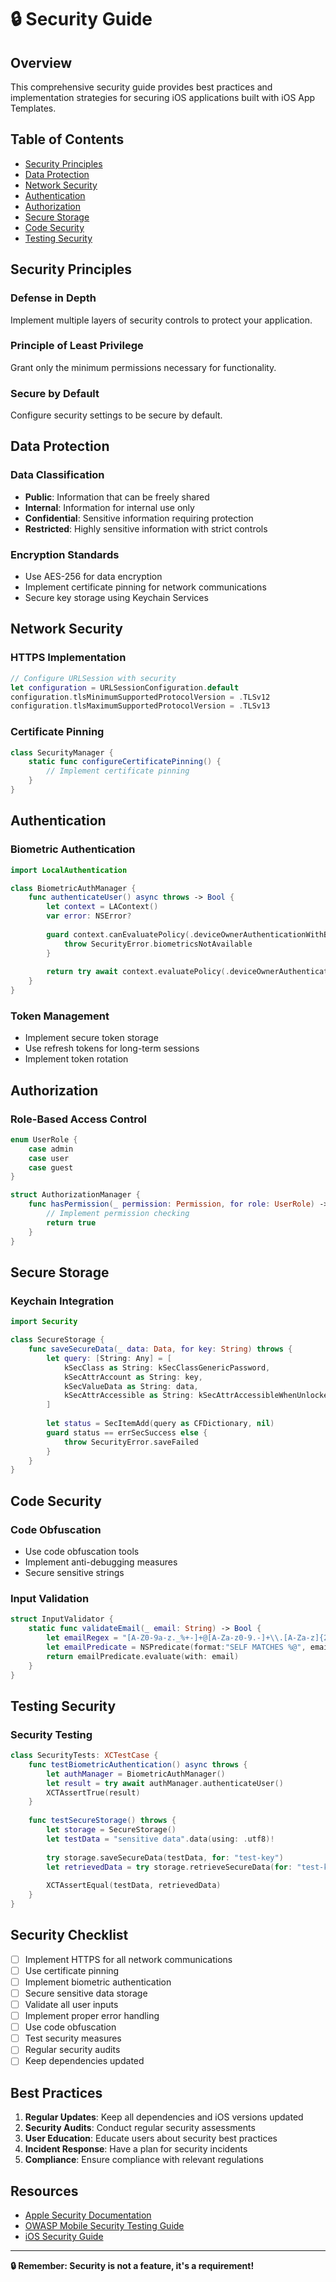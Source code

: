 # 🔒 Security Guide

## Overview

This comprehensive security guide provides best practices and implementation strategies for securing iOS applications built with iOS App Templates.

## Table of Contents

- [Security Principles](#security-principles)
- [Data Protection](#data-protection)
- [Network Security](#network-security)
- [Authentication](#authentication)
- [Authorization](#authorization)
- [Secure Storage](#secure-storage)
- [Code Security](#code-security)
- [Testing Security](#testing-security)

## Security Principles

### Defense in Depth
Implement multiple layers of security controls to protect your application.

### Principle of Least Privilege
Grant only the minimum permissions necessary for functionality.

### Secure by Default
Configure security settings to be secure by default.

## Data Protection

### Data Classification
- **Public**: Information that can be freely shared
- **Internal**: Information for internal use only
- **Confidential**: Sensitive information requiring protection
- **Restricted**: Highly sensitive information with strict controls

### Encryption Standards
- Use AES-256 for data encryption
- Implement certificate pinning for network communications
- Secure key storage using Keychain Services

## Network Security

### HTTPS Implementation
```swift
// Configure URLSession with security
let configuration = URLSessionConfiguration.default
configuration.tlsMinimumSupportedProtocolVersion = .TLSv12
configuration.tlsMaximumSupportedProtocolVersion = .TLSv13
```

### Certificate Pinning
```swift
class SecurityManager {
    static func configureCertificatePinning() {
        // Implement certificate pinning
    }
}
```

## Authentication

### Biometric Authentication
```swift
import LocalAuthentication

class BiometricAuthManager {
    func authenticateUser() async throws -> Bool {
        let context = LAContext()
        var error: NSError?
        
        guard context.canEvaluatePolicy(.deviceOwnerAuthenticationWithBiometrics, error: &error) else {
            throw SecurityError.biometricsNotAvailable
        }
        
        return try await context.evaluatePolicy(.deviceOwnerAuthenticationWithBiometrics, localizedReason: "Authenticate to access the app")
    }
}
```

### Token Management
- Implement secure token storage
- Use refresh tokens for long-term sessions
- Implement token rotation

## Authorization

### Role-Based Access Control
```swift
enum UserRole {
    case admin
    case user
    case guest
}

struct AuthorizationManager {
    func hasPermission(_ permission: Permission, for role: UserRole) -> Bool {
        // Implement permission checking
        return true
    }
}
```

## Secure Storage

### Keychain Integration
```swift
import Security

class SecureStorage {
    func saveSecureData(_ data: Data, for key: String) throws {
        let query: [String: Any] = [
            kSecClass as String: kSecClassGenericPassword,
            kSecAttrAccount as String: key,
            kSecValueData as String: data,
            kSecAttrAccessible as String: kSecAttrAccessibleWhenUnlockedThisDeviceOnly
        ]
        
        let status = SecItemAdd(query as CFDictionary, nil)
        guard status == errSecSuccess else {
            throw SecurityError.saveFailed
        }
    }
}
```

## Code Security

### Code Obfuscation
- Use code obfuscation tools
- Implement anti-debugging measures
- Secure sensitive strings

### Input Validation
```swift
struct InputValidator {
    static func validateEmail(_ email: String) -> Bool {
        let emailRegex = "[A-Z0-9a-z._%+-]+@[A-Za-z0-9.-]+\\.[A-Za-z]{2,64}"
        let emailPredicate = NSPredicate(format:"SELF MATCHES %@", emailRegex)
        return emailPredicate.evaluate(with: email)
    }
}
```

## Testing Security

### Security Testing
```swift
class SecurityTests: XCTestCase {
    func testBiometricAuthentication() async throws {
        let authManager = BiometricAuthManager()
        let result = try await authManager.authenticateUser()
        XCTAssertTrue(result)
    }
    
    func testSecureStorage() throws {
        let storage = SecureStorage()
        let testData = "sensitive data".data(using: .utf8)!
        
        try storage.saveSecureData(testData, for: "test-key")
        let retrievedData = try storage.retrieveSecureData(for: "test-key")
        
        XCTAssertEqual(testData, retrievedData)
    }
}
```

## Security Checklist

- [ ] Implement HTTPS for all network communications
- [ ] Use certificate pinning
- [ ] Implement biometric authentication
- [ ] Secure sensitive data storage
- [ ] Validate all user inputs
- [ ] Implement proper error handling
- [ ] Use code obfuscation
- [ ] Test security measures
- [ ] Regular security audits
- [ ] Keep dependencies updated

## Best Practices

1. **Regular Updates**: Keep all dependencies and iOS versions updated
2. **Security Audits**: Conduct regular security assessments
3. **User Education**: Educate users about security best practices
4. **Incident Response**: Have a plan for security incidents
5. **Compliance**: Ensure compliance with relevant regulations

## Resources

- [Apple Security Documentation](https://developer.apple.com/security/)
- [OWASP Mobile Security Testing Guide](https://owasp.org/www-project-mobile-security-testing-guide/)
- [iOS Security Guide](https://support.apple.com/guide/security/welcome/ios)

---

**🔒 Remember: Security is not a feature, it's a requirement!**
